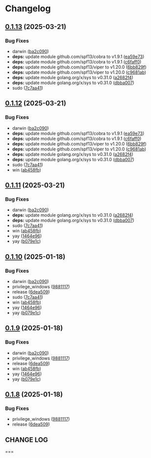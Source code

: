 # Changelog

## [0.1.13](https://github.com/davsk/frodo/compare/v0.1.12...v0.1.13) (2025-03-21)


### Bug Fixes

* darwin ([ba2c090](https://github.com/davsk/frodo/commit/ba2c09039b060db21ebf17baeae0e22e95bece94))
* **deps:** update module github.com/spf13/cobra to v1.9.1 ([ea59e73](https://github.com/davsk/frodo/commit/ea59e736d6ac8fadfd7d956c54a594f1b0a09b4d))
* **deps:** update module github.com/spf13/cobra to v1.9.1 ([c6faff0](https://github.com/davsk/frodo/commit/c6faff0378145e281f1037de62421fce964cce48))
* **deps:** update module github.com/spf13/viper to v1.20.0 ([6bb829f](https://github.com/davsk/frodo/commit/6bb829fafa6968e84a6078e332748dcc5fd9d854))
* **deps:** update module github.com/spf13/viper to v1.20.0 ([c9681ab](https://github.com/davsk/frodo/commit/c9681abbfa2cec2c790a2d198821fba457d5f158))
* **deps:** update module golang.org/x/sys to v0.31.0 ([a2682f4](https://github.com/davsk/frodo/commit/a2682f42ba44caf6b98c167e7a7a4eabe4c308b2))
* **deps:** update module golang.org/x/sys to v0.31.0 ([dbba007](https://github.com/davsk/frodo/commit/dbba0078d20dc46c1d967eb4e7cd27fe0047d2eb))
* sudo ([7c7aa41](https://github.com/davsk/frodo/commit/7c7aa4139c1c7b84c55a98b2b2d330efe06d3cc3))

## [0.1.12](https://github.com/davsk/frodo/compare/v0.1.11...v0.1.12) (2025-03-21)


### Bug Fixes

* darwin ([ba2c090](https://github.com/davsk/frodo/commit/ba2c09039b060db21ebf17baeae0e22e95bece94))
* **deps:** update module github.com/spf13/cobra to v1.9.1 ([ea59e73](https://github.com/davsk/frodo/commit/ea59e736d6ac8fadfd7d956c54a594f1b0a09b4d))
* **deps:** update module github.com/spf13/cobra to v1.9.1 ([c6faff0](https://github.com/davsk/frodo/commit/c6faff0378145e281f1037de62421fce964cce48))
* **deps:** update module github.com/spf13/viper to v1.20.0 ([6bb829f](https://github.com/davsk/frodo/commit/6bb829fafa6968e84a6078e332748dcc5fd9d854))
* **deps:** update module github.com/spf13/viper to v1.20.0 ([c9681ab](https://github.com/davsk/frodo/commit/c9681abbfa2cec2c790a2d198821fba457d5f158))
* **deps:** update module golang.org/x/sys to v0.31.0 ([a2682f4](https://github.com/davsk/frodo/commit/a2682f42ba44caf6b98c167e7a7a4eabe4c308b2))
* **deps:** update module golang.org/x/sys to v0.31.0 ([dbba007](https://github.com/davsk/frodo/commit/dbba0078d20dc46c1d967eb4e7cd27fe0047d2eb))
* sudo ([7c7aa41](https://github.com/davsk/frodo/commit/7c7aa4139c1c7b84c55a98b2b2d330efe06d3cc3))
* win ([ab458fb](https://github.com/davsk/frodo/commit/ab458fbb05b38c5f614b3a0549a1618811ad697c))

## [0.1.11](https://github.com/davsk/frodo/compare/v0.1.10...v0.1.11) (2025-03-21)


### Bug Fixes

* darwin ([ba2c090](https://github.com/davsk/frodo/commit/ba2c09039b060db21ebf17baeae0e22e95bece94))
* **deps:** update module golang.org/x/sys to v0.31.0 ([a2682f4](https://github.com/davsk/frodo/commit/a2682f42ba44caf6b98c167e7a7a4eabe4c308b2))
* **deps:** update module golang.org/x/sys to v0.31.0 ([dbba007](https://github.com/davsk/frodo/commit/dbba0078d20dc46c1d967eb4e7cd27fe0047d2eb))
* sudo ([7c7aa41](https://github.com/davsk/frodo/commit/7c7aa4139c1c7b84c55a98b2b2d330efe06d3cc3))
* win ([ab458fb](https://github.com/davsk/frodo/commit/ab458fbb05b38c5f614b3a0549a1618811ad697c))
* yay ([1464e96](https://github.com/davsk/frodo/commit/1464e96aa255e5de47cd4ee0a790ef25bd73da41))
* yay ([b079e1c](https://github.com/davsk/frodo/commit/b079e1ca9b83938edca86660b8bddf5366b2b53f))

## [0.1.10](https://github.com/davsk/frodo/compare/v0.1.9...v0.1.10) (2025-01-18)


### Bug Fixes

* darwin ([ba2c090](https://github.com/davsk/frodo/commit/ba2c09039b060db21ebf17baeae0e22e95bece94))
* privilege_windows ([9881117](https://github.com/davsk/frodo/commit/9881117752328d96e56913a92d03b56f7ed5350b))
* release ([6dea509](https://github.com/davsk/frodo/commit/6dea509d4ac66e25bf42d4f8e4dd460b1e907d44))
* sudo ([7c7aa41](https://github.com/davsk/frodo/commit/7c7aa4139c1c7b84c55a98b2b2d330efe06d3cc3))
* win ([ab458fb](https://github.com/davsk/frodo/commit/ab458fbb05b38c5f614b3a0549a1618811ad697c))
* yay ([1464e96](https://github.com/davsk/frodo/commit/1464e96aa255e5de47cd4ee0a790ef25bd73da41))
* yay ([b079e1c](https://github.com/davsk/frodo/commit/b079e1ca9b83938edca86660b8bddf5366b2b53f))

## [0.1.9](https://github.com/davsk/frodo/compare/v0.1.8...v0.1.9) (2025-01-18)


### Bug Fixes

* darwin ([ba2c090](https://github.com/davsk/frodo/commit/ba2c09039b060db21ebf17baeae0e22e95bece94))
* privilege_windows ([9881117](https://github.com/davsk/frodo/commit/9881117752328d96e56913a92d03b56f7ed5350b))
* release ([6dea509](https://github.com/davsk/frodo/commit/6dea509d4ac66e25bf42d4f8e4dd460b1e907d44))
* win ([ab458fb](https://github.com/davsk/frodo/commit/ab458fbb05b38c5f614b3a0549a1618811ad697c))
* yay ([1464e96](https://github.com/davsk/frodo/commit/1464e96aa255e5de47cd4ee0a790ef25bd73da41))
* yay ([b079e1c](https://github.com/davsk/frodo/commit/b079e1ca9b83938edca86660b8bddf5366b2b53f))

## [0.1.8](https://github.com/davsk/frodo/compare/v0.1.7...v0.1.8) (2025-01-18)


### Bug Fixes

* privilege_windows ([9881117](https://github.com/davsk/frodo/commit/9881117752328d96e56913a92d03b56f7ed5350b))
* release ([6dea509](https://github.com/davsk/frodo/commit/6dea509d4ac66e25bf42d4f8e4dd460b1e907d44))

## CHANGE LOG
===
